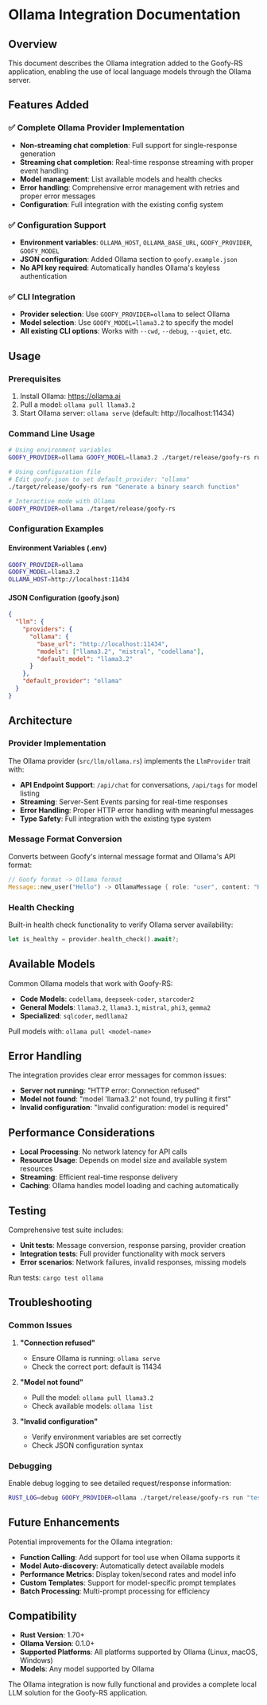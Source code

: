# Ollama Integration Documentation

## Overview

This document describes the Ollama integration added to the Goofy-RS application, enabling the use of local language models through the Ollama server.

## Features Added

### ✅ Complete Ollama Provider Implementation

- **Non-streaming chat completion**: Full support for single-response generation
- **Streaming chat completion**: Real-time response streaming with proper event handling
- **Model management**: List available models and health checks
- **Error handling**: Comprehensive error management with retries and proper error messages
- **Configuration**: Full integration with the existing config system

### ✅ Configuration Support

- **Environment variables**: `OLLAMA_HOST`, `OLLAMA_BASE_URL`, `GOOFY_PROVIDER`, `GOOFY_MODEL`
- **JSON configuration**: Added Ollama section to `goofy.example.json`
- **No API key required**: Automatically handles Ollama's keyless authentication

### ✅ CLI Integration

- **Provider selection**: Use `GOOFY_PROVIDER=ollama` to select Ollama
- **Model selection**: Use `GOOFY_MODEL=llama3.2` to specify the model
- **All existing CLI options**: Works with `--cwd`, `--debug`, `--quiet`, etc.

## Usage

### Prerequisites

1. Install Ollama: https://ollama.ai
2. Pull a model: `ollama pull llama3.2`
3. Start Ollama server: `ollama serve` (default: http://localhost:11434)

### Command Line Usage

```bash
# Using environment variables
GOOFY_PROVIDER=ollama GOOFY_MODEL=llama3.2 ./target/release/goofy-rs run "Explain Rust ownership"

# Using configuration file
# Edit goofy.json to set default_provider: "ollama"
./target/release/goofy-rs run "Generate a binary search function"

# Interactive mode with Ollama
GOOFY_PROVIDER=ollama ./target/release/goofy-rs
```

### Configuration Examples

#### Environment Variables (.env)
```bash
GOOFY_PROVIDER=ollama
GOOFY_MODEL=llama3.2
OLLAMA_HOST=http://localhost:11434
```

#### JSON Configuration (goofy.json)
```json
{
  "llm": {
    "providers": {
      "ollama": {
        "base_url": "http://localhost:11434",
        "models": ["llama3.2", "mistral", "codellama"],
        "default_model": "llama3.2"
      }
    },
    "default_provider": "ollama"
  }
}
```

## Architecture

### Provider Implementation

The Ollama provider (`src/llm/ollama.rs`) implements the `LlmProvider` trait with:

- **API Endpoint Support**: `/api/chat` for conversations, `/api/tags` for model listing
- **Streaming**: Server-Sent Events parsing for real-time responses
- **Error Handling**: Proper HTTP error handling with meaningful messages
- **Type Safety**: Full integration with the existing type system

### Message Format Conversion

Converts between Goofy's internal message format and Ollama's API format:

```rust
// Goofy format -> Ollama format
Message::new_user("Hello") -> OllamaMessage { role: "user", content: "Hello" }
```

### Health Checking

Built-in health check functionality to verify Ollama server availability:

```rust
let is_healthy = provider.health_check().await?;
```

## Available Models

Common Ollama models that work with Goofy-RS:

- **Code Models**: `codellama`, `deepseek-coder`, `starcoder2`
- **General Models**: `llama3.2`, `llama3.1`, `mistral`, `phi3`, `gemma2`
- **Specialized**: `sqlcoder`, `medllama2`

Pull models with: `ollama pull <model-name>`

## Error Handling

The integration provides clear error messages for common issues:

- **Server not running**: "HTTP error: Connection refused"
- **Model not found**: "model 'llama3.2' not found, try pulling it first"
- **Invalid configuration**: "Invalid configuration: model is required"

## Performance Considerations

- **Local Processing**: No network latency for API calls
- **Resource Usage**: Depends on model size and available system resources
- **Streaming**: Efficient real-time response delivery
- **Caching**: Ollama handles model loading and caching automatically

## Testing

Comprehensive test suite includes:

- **Unit tests**: Message conversion, response parsing, provider creation
- **Integration tests**: Full provider functionality with mock servers
- **Error scenarios**: Network failures, invalid responses, missing models

Run tests: `cargo test ollama`

## Troubleshooting

### Common Issues

1. **"Connection refused"**
   - Ensure Ollama is running: `ollama serve`
   - Check the correct port: default is 11434

2. **"Model not found"**
   - Pull the model: `ollama pull llama3.2`
   - Check available models: `ollama list`

3. **"Invalid configuration"**
   - Verify environment variables are set correctly
   - Check JSON configuration syntax

### Debugging

Enable debug logging to see detailed request/response information:

```bash
RUST_LOG=debug GOOFY_PROVIDER=ollama ./target/release/goofy-rs run "test"
```

## Future Enhancements

Potential improvements for the Ollama integration:

- **Function Calling**: Add support for tool use when Ollama supports it
- **Model Auto-discovery**: Automatically detect available models
- **Performance Metrics**: Display token/second rates and model info
- **Custom Templates**: Support for model-specific prompt templates
- **Batch Processing**: Multi-prompt processing for efficiency

## Compatibility

- **Rust Version**: 1.70+
- **Ollama Version**: 0.1.0+
- **Supported Platforms**: All platforms supported by Ollama (Linux, macOS, Windows)
- **Models**: Any model supported by Ollama

The Ollama integration is now fully functional and provides a complete local LLM solution for the Goofy-RS application.